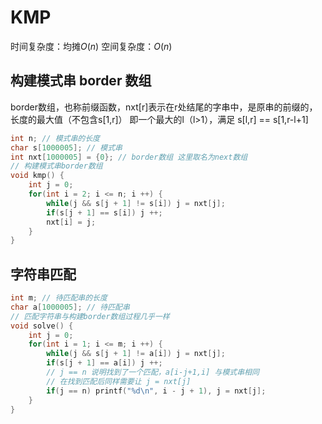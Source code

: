 # KMP
时间复杂度：均摊$O(n)$
空间复杂度：$O(n)$ 
## 构建模式串 border 数组
border数组，也称前缀函数，nxt[r]表示在r处结尾的字串中，是原串的前缀的，长度的最大值（不包含s[1,r]）
即一个最大的l（l>1），满足 s[l,r] == s[1,r-l+1]
```cpp
int n; // 模式串的长度
char s[1000005]; // 模式串
int nxt[1000005] = {0}; // border数组 这里取名为next数组
// 构建模式串border数组
void kmp() {
	int j = 0;
	for(int i = 2; i <= n; i ++) {
		while(j && s[j + 1] != s[i]) j = nxt[j];
		if(s[j + 1] == s[i]) j ++;
		nxt[i] = j;
	}
}
```

## 字符串匹配
```cpp
int m; // 待匹配串的长度
char a[1000005]; // 待匹配串
// 匹配字符串与构建border数组过程几乎一样
void solve() {
	int j = 0;
	for(int i = 1; i <= m; i ++) {
		while(j && s[j + 1] != a[i]) j = nxt[j];
		if(s[j + 1] == a[i]) j ++;
		// j == n 说明找到了一个匹配，a[i-j+1,i] 与模式串相同
		// 在找到匹配后同样需要让 j = nxt[j]
		if(j == n) printf("%d\n", i - j + 1), j = nxt[j];
	}
}
```